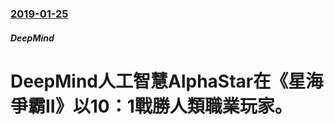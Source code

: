 ### [2019-01-25](/zh/news/2019/01/25/index.md)

##### DeepMind
# DeepMind人工智慧AlphaStar在《星海爭霸II》以10：1戰勝人類職業玩家。



